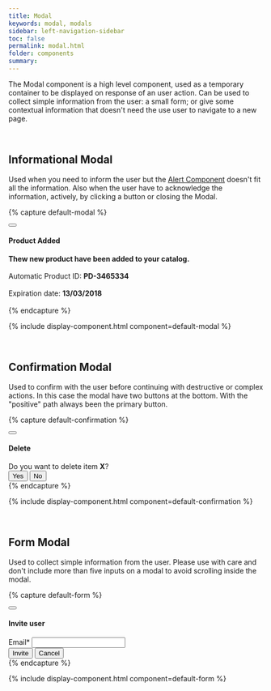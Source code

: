 ```yaml
---
title: Modal
keywords: modal, modals
sidebar: left-navigation-sidebar
toc: false
permalink: modal.html
folder: components
summary:
---
```


The Modal component is a high level component, used as a temporary container to be displayed on response of an user action. Can be used to collect simple information from the user: a small form; or give some contextual information that doesn't need the use user to navigate to a new page.

<br />

## Informational Modal

Used when you need to inform the user but the [Alert Component](alert.html) doesn't fit all the information. Also when the user have to acknowledge the information, actively, by clicking a button or closing the Modal.

{% capture default-modal %}
<div class="modal-demo-bg">
<div class="tn-modal">
    <div class="tn-modal__content">
        <div class="tn-modal__header">
            <button class="tn-button tn-button--text tn-button--icon tn-button--small" aria-label="close">
                <span class="tn-icon tn-icon--close" role="presentation"></span>
            </button>
            <h4 class="tn-modal__title">Product Added</h4>
        </div>
        <div class="tn-modal__body">
            <b>Thew new product have been added to your catalog.</b><br/>
            <br/>
            Automatic Product ID: <b>PD-3465334</b><br/>
            <br/>
            Expiration date: <b>13/03/2018</b><br/>
            <br/>
        </div>
    </div>
</div>
</div>
{% endcapture %}

{% include display-component.html component=default-modal %}

<br/>

## Confirmation Modal

Used to confirm with the user before continuing with destructive or complex actions. In this case the modal have two buttons at the bottom. With the "positive" path always been the primary button.

{% capture default-confirmation %}
<div class="modal-demo-bg">
<div class="tn-modal">
    <div class="tn-modal__content">
        <div class="tn-modal__header">
            <button class="tn-button tn-button--text tn-button--icon tn-button--small" aria-label="close">
                <span class="tn-icon tn-icon--close" role="presentation"></span>
            </button>
            <h4 class="tn-modal__title">Delete</h4>
        </div>
        <div class="tn-modal__body">
            Do you want to delete item <b>X</b>?
        </div>
        <footer class="tn-modal__footer-items">
            <button class="tn-modal__button-primary">Yes</button>
            <button class="tn-modal__button-secondary">No</button>
        </footer>
    </div>
</div>
</div>
{% endcapture %}

{% include display-component.html component=default-confirmation %}

<br />

## Form Modal

Used to collect simple information from the user. Please use with care and don't include more than five inputs on a modal to avoid scrolling inside the modal.

{% capture default-form %}
<div class="modal-demo-bg">
<div class="tn-modal">
    <div class="tn-modal__content">
        <div class="tn-modal__header">
            <button class="tn-button tn-button--text tn-button--icon tn-button--small" aria-label="close">
                <span class="tn-icon tn-icon--close" role="presentation"></span>
            </button>
            <h4 class="tn-modal__title">Invite user</h4>
        </div>
        <div class="tn-modal__body">
        <div class="tn-form__group">
            <div class="tn-form__item">
                <label class="tn-form__label is-required" for="input-2">Email*</label>
                <input class="tn-form__control" type="text" id="input-2">
            </div>
        </div>
        </div>
        <footer class="tn-modal__footer-items">
            <button class="tn-modal__button-primary">Invite</button>
            <button class="tn-modal__button-secondary">Cancel</button>
        </footer>
    </div>
</div>
</div>
{% endcapture %}

{% include display-component.html component=default-form %}
